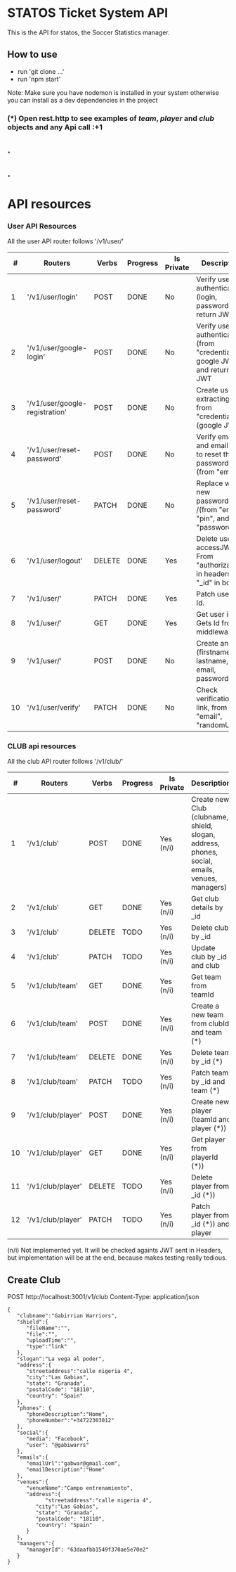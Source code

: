 # STATOS Ticket System API

This is the API for statos, the Soccer Statistics manager.

## How to use

- run 'git clone ...'
- run 'npm start'

Note: Make sure you have nodemon is installed in your system otherwise you can install as a dev dependencies in the project

### (*) Open **rest.http** to see examples of *team*, *player* and *club* objects and any Api call :+1

## .
## .

# API resources

### User API Resources

All the user API router follows '/v1/user/'

| #     | Routers                          | Verbs  | Progress | Is Private | Description                                      |
| ----- | -------------------------------- | ------ | -------- | ---------- | ------------------------------------------------ |
| 1     | '/v1/user/login'                 | POST   | DONE     | No         | Verify user authentication (login, password) and return JWT        |
| 2     | '/v1/user/google-login'          | POST   | DONE     | No         | Verify user authentication (from "credential", google JWT) and return JWT        |
| 3     | '/v1/user/google-registration'   | POST   | DONE     | No         | Create user extracting data from "credential" (google JWT)        |
| 4     | '/v1/user/reset-password'        | POST   | DONE     | No         | Verify email and email pin to reset the password, (from "email") |
| 5     | '/v1/user/reset-password'        | PATCH  | DONE     | No         | Replace with new password.   /(from "email", "pin", and "password")                    |
| 6     | '/v1/user/logout'                | DELETE | DONE     | Yes        | Delete user accessJWT.  From "authorization" in headers and "_id" in body              |
| 7     | '/v1/user/'                      | PATCH  | DONE     | Yes        | Patch user by Id.                           |
| 8     | '/v1/user/'                      | GET    | DONE     | Yes        | Get user info. Gets Id from middleware                                   |
| 9     | '/v1/user/'                      | POST   | DONE     | No         | Create an user (firstname, lastname, email, password)                                    |
| 10    | '/v1/user/verify'                | PATCH  | DONE     | No         | Check verification link, from "email", "randomUrl")                                    |

### CLUB api resources

All the club API router follows '/v1/club/'

| #     | Routers                          | Verbs | Progress | Is Private | Description                                       |
| ----- | -------------------------------- | ------ | -------- | ---------- | ------------------------------------------------ |
| 1     | '/v1/club'                       | POST   | DONE     |Yes (n/i)   | Create new Club (clubname, shield, slogan, address, phones, social, emails, venues, managers)           |
| 2     | '/v1/club'                       | GET    | DONE     |Yes (n/i)   | Get club details by _id                             |
| 3     | '/v1/club'                       | DELETE | TODO     |Yes (n/i)   | Delete club  by _id                             |
| 4     | '/v1/club'                       | PATCH  | TODO     |Yes (n/i)   | Update club  by _id and club                            |
| 5     | '/v1/club/team'                  | GET    | DONE     |Yes (n/i)   | Get team from teamId                             |
| 6     | '/v1/club/team'                  | POST   | DONE     |Yes (n/i)   | Create a new team from clubId and team (*)                              |
| 7     | '/v1/club/team'                  | DELETE | DONE     |Yes (n/i)   | Delete team by _id (*)                              |
| 8     | '/v1/club/team'                  | PATCH  | TODO     |Yes (n/i)   | Patch team by _id and team (*)                              |
| 9     | '/v1/club/player'                | POST   | DONE     |Yes (n/i)   | Create new player (teamId and player (*))          |
| 10    | '/v1/club/player'                | GET    | DONE     |Yes (n/i)   | Get player from playerId (*))          |
| 11    | '/v1/club/player'                | DELETE | TODO     |Yes (n/i)   | Delete player from _id (*))          |
| 12    | '/v1/club/player'                | PATCH  | TODO     |Yes (n/i)   | Patch player from _id (*)) and player         |

(n/i) Not implemented yet. It will be checked againts JWT sent in Headers, but implementation will be at the end, because makes testing really tedious.

## Create Club 
POST http://localhost:3001/v1/club
Content-Type: application/json
~~~
{
   "clubname":"Gabirrian Warriors",
   "shield":{
      "fileName":"",
      "file":"",
      "uploadTime":"",
      "type":"link"
   },
   "slogan":"La vega al poder",
   "address":{
      "streetaddress":"calle nigeria 4",
      "city":"Las Gabias",
      "state": "Granada",
      "postalCode": "18110",
      "country": "Spain"
   },
   "phones": {
      "phoneDescription":"Home",
      "phoneNumber":"+34722303012"
   },
   "social":{
      "media": "Facebook",
      "user": "@gabiwarrs"
   },
   "emails":{
      "emailUrl":"gabwar@gmail.com",
      "emailDescription":"Home"
   },
   "venues":{
      "venueName":"Campo entrenamiento",
      "address":{
            "streetaddress":"calle nigeria 4",
         "city":"Las Gabias",
         "state": "Granada",
         "postalCode": "18110",
         "country": "Spain"
      }
   },
   "managers":{
      "managerId": "63daafbb1549f370ae5e70e2"
   }
}
~~~